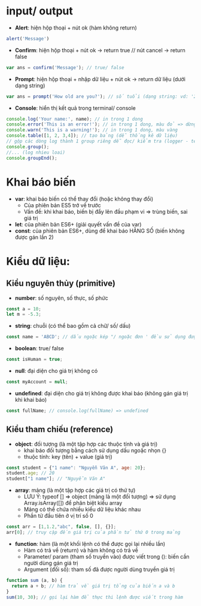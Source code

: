 # input/ output
- **Alert**: hiện hộp thoại + nút ok (hàm không return)
```js
alert('Message')
```
- **Confirm**: hiện hộp thoại + nút ok -> return true // nút cancel -> return false
```js
var ans = confirm('Message'); // true/ false
```
- **Prompt**: hiện hộp thoại + nhập dữ liệu + nút ok -> return dữ liệu (dưới dạng string)
```js
var ans = prompt('How old are you?'); // số tuổi (dạng string: vd: '25')
```
- **Console**: hiển thị kết quả trong terminal/ console
```js
console.log('Your name:', name); // in trong 1 dong
console.error('This is an error!'); // in trong 1 dong, màu đỏ => dừng chương trình tại dòng này
console.warn('This is a warning!'); // in trong 1 dong, màu vàng
console.table([1, 2, 3,4]); // tạo bảng (dễ thống kê dữ liệu)
// gộp các dòng log thành 1 group riêng dễ đọc/ kiểm tra (logger - test)
console.group();
//... (log nhieu loai)
console.groupEnd();
```

# Khai báo biến
- **var**: khai báo biến có thể thay đổi (hoặc không thay đổi)
  - Của phiên bản ES5 trở về trước
  - Vấn đề: khi khai báo, biến bị đẩy lên đầu phạm vi => trùng biến, sai giá trị
- **let**: của phiên bản ES6+ (giải quyết vấn đề của var)
- **const**: của phiên bản ES6+, dùng để khai báo HẰNG SỐ (biến không được gán lần 2)

# Kiểu dữ liệu:
## Kiểu nguyên thủy (primitive)
- **number**: số nguyên, số thực, số phức
```js
const a = 10; 
let m = -5.3;
```
- **string**: chuỗi (có thể bao gồm cả chữ/ số/ dấu)
```js
const name = 'ABCD'; // dấu ngoặc kép "/ ngoặc đơn ' đều sử dụng được
```
- **boolean**: true/ false
```js
const isHuman = true;
```
- **null**: đại diện cho giá trị không có 
```js
const myAccount = null; 
```
- **undefined**: đại diện cho giá trị không được khai báo (không gán giá trị khi khai báo)
```js
const fullName; // console.log(fullName) => undefined 
```
## Kiểu tham chiếu (reference)
- **object**: đối tượng (là một tập hợp các thuộc tính và giá trị)
  - khai báo đối tượng bằng cách sử dụng dấu ngoặc nhọn {}
  - thuộc tính: key (tên) + value (giá trị)
```js
const student = {"1 name": "Nguyễn Văn A", age: 20};
student.age; // 20
student["1 name"]; // "Nguyễn Văn A"
```
- **array**: mảng (là một tập hợp các giá trị có thứ tự)
  - LƯU Ý: typeof [] => object (mảng là một đối tượng) => sử dụng Array.isArray([]) để phân biệt kiểu array
  - Mảng có thể chứa nhiều kiểu dữ liệu khác nhau
  - Phần tử đầu tiên ở vị trí số 0
```js
const arr = [1,1.2,"abc", false, [], {}];
arr[0]; // truy cập đến giá trị của phần tử thứ 0 trong mảng
```
- **function**: hàm (là một khối lệnh có thể được gọi lại nhiều lần)
  - Hàm có trả về (return) và hàm không có trả về
  - Parameter/ param (tham số truyền vào) được viết trong (): biến cần người dùng gán giá trị
  - Argument (đối số): tham số đã được người dùng truyền giá trị
```js
function sum (a, b) {
  return a + b; // hàm trả về giá trị tổng của biến a và b
}
sum(10, 30); // gọi lại hàm để thực thi lệnh được viết trong hàm
```
